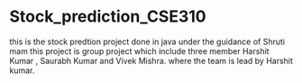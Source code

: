 # Stock_prediction_CSE310
this is the stock predtion project done in java under the guidance of Shruti mam
this project is group project which include three member Harshit Kumar , Saurabh Kumar and Vivek Mishra.
where the team is lead by  Harshit kumar.
